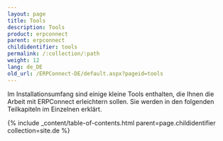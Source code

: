 ```yaml
---
layout: page
title: Tools
description: Tools
product: erpconnect
parent: erpconnect
childidentifier: tools
permalink: /:collection/:path
weight: 12
lang: de_DE
old_url: /ERPConnect-DE/default.aspx?pageid=tools
---
```


Im Installationsumfang sind einige kleine Tools enthalten, die Ihnen die Arbeit mit ERPConnect erleichtern sollen. Sie werden in den folgenden Teilkapiteln im Einzelnen erklärt.

{% include _content/table-of-contents.html parent=page.childidentifier collection=site.de %}
